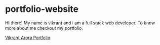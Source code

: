 # portfolio-website  

Hi there! My name is vikrant and i am a full stack web developer. To know more about me checkout my portfolio.

[Vikrant Arora Portfolio](https://vikrantarora.netlify.app/)
